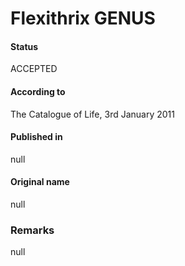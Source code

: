 Flexithrix GENUS
=======

#### Status
ACCEPTED

#### According to
The Catalogue of Life, 3rd January 2011

#### Published in
null

#### Original name
null

### Remarks
null